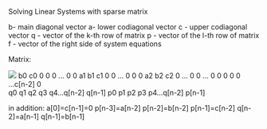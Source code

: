 Solving Linear Systems with sparse matrix

b- main diagonal vector
a- lower codiagonal vector
c - upper codiagonal vector
q - vector of the k-th row of matrix
p - vector of the l-th row of matrix
f - vector of the right side of system equations

Matrix:

![](matrix.png/150x100)
b0  c0  0  0  0 ... 0 0
a1  b1  c1 0  0 ... 0 0
0   a2  b2 c2 0 ... 0 0
...
0   0   0  0  0 ...c[n-2] 0    
q0  q1  q2 q3 q4...q[n-2] q[n-1]
p0  p1  p2 p3 p4...q[n-2] p[n-1] 

in addition:
 a[0]=c[n-1]=0
 p[n-3]=a[n-2]
 p[n-2]=b[n-2]
 p[n-1]=c[n-2]
 q[n-2]=a[n-1]
 q[n-1]=b[n-1]